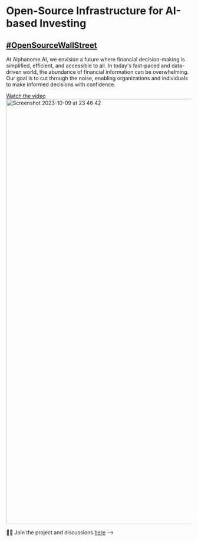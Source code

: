 # Open-Source Infrastructure for AI-based Investing
## [#OpenSourceWallStreet](https://twitter.com/search?q=%23opensourcewallstreet&src=typed_query)

At Alphanome.AI, we envision a future where financial decision-making is simplified, efficient, and accessible to all. In today's fast-paced and data-driven world, the abundance of financial information can be overwhelming. Our goal is to cut through the noise, enabling organizations and individuals to make informed decisions with confidence.

[Watch the video](https://www.youtube.com/watch?v=bLLw5nR2UOU&t=3s) <img width="1152" alt="Screenshot 2023-10-09 at 23 46 42" src="https://github.com/alphanome-ai/.github/assets/127743728/f40aca07-0cdf-4bf7-afbe-e1b4e22cd41f">

👩‍💻 Join the project and discussions [here](https://github.com/alphanome-ai/sec-ai/discussions)
-->

